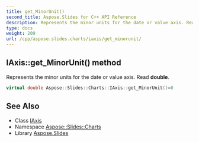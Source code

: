 ```yaml
---
title: get_MinorUnit()
second_title: Aspose.Slides for C++ API Reference
description: Represents the minor units for the date or value axis. Read double.
type: docs
weight: 209
url: /cpp/aspose.slides.charts/iaxis/get_minorunit/
---
```

## IAxis::get_MinorUnit() method


Represents the minor units for the date or value axis. Read **double**.

```cpp
virtual double Aspose::Slides::Charts::IAxis::get_MinorUnit()=0
```

## See Also

* Class [IAxis](./)
* Namespace [Aspose::Slides::Charts](../)
* Library [Aspose.Slides](../../)